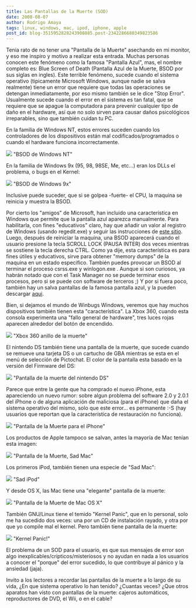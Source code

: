 ```yaml
---
title: Las Pantallas de la Muerte (SOD)
date: 2008-08-07
author: Rodrigo Amaya
tags: linux, windows, mac, ipod, iphone, apple
post_id: blog-3515952828243908885.post-2342286680349823586
---
```


Tenia rato de no tener una "Pantalla de la Muerte" asechando en mi monitor, y eso me inspiro y motivo a realizar esta entrada. Muchas personas conocen este fenómeno como la famosa "Pantalla Azul", mas, el nombre completo es: Blue Screen of Death (Pantalla Azul de la Muerte, BSOD por sus siglas en ingles). Este terrible fenómeno, sucede cuando el sistema operativo (tipicamente Microsoft Windows, aunque nadie se salva realmente) tiene un error que requiere que todas las operaciones se detengan inmediatamente, por eso mismo también se le dice "Stop Error". Usualmente sucede cuando el error en el sistema es tan fatal, que se requiere que se apague la computadora para prevenir cualquier tipo de daño en el hardware, así que no solo sirven para causar daños psicológicos irreparables, sino que también cuidan tu PC.

En la familia de Windows NT, estos errores suceden cuando los controladores de los dispositivos están mal codificados/programados o cuando el hardware funciona incorrectamente.

[![](https://1.bp.blogspot.com/_ayvorITawE4/SJu6yyvUPYI/AAAAAAAABAc/DwxZZR3MIT4/s400/Windows_XP_BSOD.png)](https://1.bp.blogspot.com/_ayvorITawE4/SJu6yyvUPYI/AAAAAAAABAc/DwxZZR3MIT4/s1600-h/Windows_XP_BSOD.png)
"BSOD de Windows
NT"

En la familia de Windows 9x (95, 98, 98SE, Me, etc...) eran los DLLs el problema, o bugs en el Kernel:

[![](https://1.bp.blogspot.com/_ayvorITawE4/SJu6ysghdxI/AAAAAAAABAU/mOG-qaLiufI/s400/Windows_9X_BSOD.png)](https://1.bp.blogspot.com/_ayvorITawE4/SJu6ysghdxI/AAAAAAAABAU/mOG-qaLiufI/s1600-h/Windows_9X_BSOD.png)
"BSOD de Windows
9x"

Inclusive puede suceder, que si se golpea -fuerte- el CPU, la maquina se reinicia y muestra la BSOD.

Por cierto los "amigos" de Microsoft, han incluido una característica en Windows que permite que la pantalla azul aparezca manualmente. Para habilitarla, con fines "educativos" claro, hay que añadir un valor al registro de Windows (usando regedit.exe) y seguir las instrucciones de [este sitio](http://pcsupport.about.com/od/tipstricks/ht/makebsodxp.htm). Luego, después de reiniciar la maquina, una BSOD aparecerá cuando el usuario presione la tecla SCROLL LOCK (PAUSA INTER) dos veces mientras se sostiene la tecla derecha CTRL. Como ya dije, esta característica es para fines útiles y educativos, sirve para obtener "memory dumps" de la maquina en un estado especifico. También puedes provocar un BSOD al terminar el proceso csrss.exe y winlogon.exe . Aunque si son curiosos, ya habrán notado que con el Task Manager no se puede terminar esos procesos, pero si se puede con software de terceros ;) Y por si fuera poco, también hay un salva pantallas de la famosa pantalla azul, y la pueden descargar [aqui](http://technet.microsoft.com/en-us/sysinternals/bb897558.aspx).

Bien, si dejamos el mundo de Winbugs Windows, veremos que hay muchos dispositivos también tienen esta "característica". La Xbox 360, cuando esta consola experimenta una "fallo general de hardware", tres luces rojas aparecen alrededor del botón de encendido.

[![](https://1.bp.blogspot.com/_ayvorITawE4/SJu6yzLctuI/AAAAAAAABAk/ByMKtlfxTxk/s400/Xbox360-ringofdeath.jpg)](https://1.bp.blogspot.com/_ayvorITawE4/SJu6yzLctuI/AAAAAAAABAk/ByMKtlfxTxk/s1600-h/Xbox360-ringofdeath.jpg)
"Xbox 360 anillo de la
muerte"

El nintendo DS también tiene una pantalla de la muerte, que sucede cuando se remueve una tarjeta DS o un cartucho de GBA mientras se esta en el menú de selección de Pictochat. El color de la pantalla esta basado en la versión del Firmware del DS:

[![](https://2.bp.blogspot.com/_ayvorITawE4/SJu6ZlRupJI/AAAAAAAAA_s/U9FEKq8tao0/s400/DS_BSoD.JPG)](https://2.bp.blogspot.com/_ayvorITawE4/SJu6ZlRupJI/AAAAAAAAA_s/U9FEKq8tao0/s1600-h/DS_BSoD.JPG)
"Pantalla de la muerte del
nintendo DS"

Parece que entre la gente que ha comprado el nuevo iPhone, esta apareciendo un nuevo rumor: sobre algun problema del software 2.0 y 2.0.1 del iPhone o de alguna aplicación de maliciosa (para el iPhone) que daña el sistema operativo del mismo, solo que este error... es permanente :-S (hay usuarios que reportan que la característica de restauración no funciona).

[![](https://2.bp.blogspot.com/_ayvorITawE4/SJu6ZoPyGXI/AAAAAAAAA_0/9Mt9eJz0BwQ/s400/iphone-boot-screen.jpg)](https://2.bp.blogspot.com/_ayvorITawE4/SJu6ZoPyGXI/AAAAAAAAA_0/9Mt9eJz0BwQ/s1600-h/iphone-boot-screen.jpg)
"Pantalla de la Muerte para
el iPhone"

Los productos de Apple tampoco se salvan, antes la mayoría de Mac tenían esta imagen:

[![](https://1.bp.blogspot.com/_ayvorITawE4/SJu6ZxBsVjI/AAAAAAAABAM/jNl5fhL8XrI/s400/Sad_mac.png)](https://1.bp.blogspot.com/_ayvorITawE4/SJu6ZxBsVjI/AAAAAAAABAM/jNl5fhL8XrI/s1600-h/Sad_mac.png)
"Pantalla de la Muerte, Sad
Mac"

Los primeros iPod, también tienen una especie de "Sad Mac":

[![](https://4.bp.blogspot.com/_ayvorITawE4/SJu6Zze7_0I/AAAAAAAABAE/bhX5gJLt5rM/s400/Sad_iPod.png)](https://4.bp.blogspot.com/_ayvorITawE4/SJu6Zze7_0I/AAAAAAAABAE/bhX5gJLt5rM/s1600-h/Sad_iPod.png)
"Sad
iPod"

Y desde OS X, las Mac tiene una "elegante" pantalla de la muerte:

[![](https://1.bp.blogspot.com/_ayvorITawE4/SJu6ZtAlHLI/AAAAAAAAA_8/ClH833y2etg/s400/MacOSX_kernel_panic.png)](https://1.bp.blogspot.com/_ayvorITawE4/SJu6ZtAlHLI/AAAAAAAAA_8/ClH833y2etg/s1600-h/MacOSX_kernel_panic.png)
"Pantalla de la Muerte de
Mac OS X"

También GNU/Linux tiene el temido "Kernel Panic", que en lo personal, solo me ha sucedido dos veces: una por un CD de instalación rayado, y otra por que yo compile mal el kernel. Pero también tiene pantalla de la muerte:

[![](https://4.bp.blogspot.com/_ayvorITawE4/SJu7Zh24zjI/AAAAAAAABAs/0qsPj8K-M_g/s400/Kernel-panic.jpg)](https://4.bp.blogspot.com/_ayvorITawE4/SJu7Zh24zjI/AAAAAAAABAs/0qsPj8K-M_g/s1600-h/Kernel-panic.jpg)
"Kernel
Panic!"

El problema de un SOD para el usuario, es que sus mensajes de error son algo inexplicables/cripticos/misteriosos y no ayudan en nada a los usuarios a conocer el "porque" del error sucedido, lo que contribuye al pánico y la ansiedad (jaja).

Invito a los lectores a recordar las pantallas de la muerte a lo largo de su vida, ¿En que sistema operativo lo han tenido? ¿Cuantas veces? ¿Que otros aparatos han visto con pantallas de la muerte: cajeros automáticos, reproductores de DVD, el Wii, o en el cable?